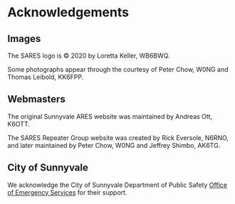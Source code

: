 # Acknowledgements

## Images

The SARES logo is &copy; 2020 by Loretta Keller, WB6BWQ.

Some photographs appear through the courtesy of Peter Chow, W0NG and Thomas Leibold, KK6FPP.

## Webmasters

The original Sunnyvale ARES website was maintained by Andreas Ott, K6OTT.

The SARES Repeater Group website was created by Rick Eversole, N6RNO, and later maintained by Peter Chow, W0NG and Jeffrey Shimbo, AK6TG.

## City of Sunnyvale

We acknowledge the City of Sunnyvale Department of Public Safety [Office of Emergency Services](https://www.sunnyvale.ca.gov/your-government/departments/public-safety/emergency-preparedness) for their support.

